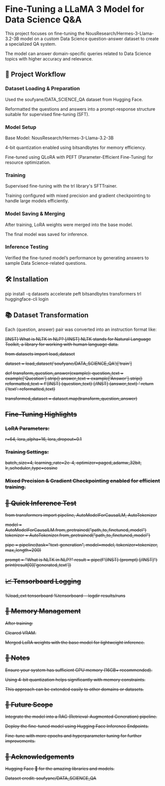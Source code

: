 # Fine-Tuning a LLaMA 3 Model for Data Science Q&A
This project focuses on fine-tuning the NousResearch/Hermes-3-Llama-3.2-3B model on a custom Data Science question-answer dataset to create a specialized QA system.

The model can answer domain-specific queries related to Data Science topics with higher accuracy and relevance.

## 🚀 Project Workflow
### Dataset Loading & Preparation

Used the soufyane/DATA_SCIENCE_QA dataset from Hugging Face.

Reformatted the questions and answers into a prompt-response structure suitable for supervised fine-tuning (SFT).

### Model Setup

Base Model: NousResearch/Hermes-3-Llama-3.2-3B

4-bit quantization enabled using bitsandbytes for memory efficiency.

Fine-tuned using QLoRA with PEFT (Parameter-Efficient Fine-Tuning) for resource optimization.

### Training

Supervised fine-tuning with the trl library's SFTTrainer.

Training configured with mixed precision and gradient checkpointing to handle large models efficiently.

### Model Saving & Merging

After training, LoRA weights were merged into the base model.

The final model was saved for inference.

### Inference Testing

Verified the fine-tuned model’s performance by generating answers to sample Data Science-related questions.

## 🛠️ Installation
pip install -q datasets accelerate peft bitsandbytes transformers trl
huggingface-cli login

## 📚 Dataset Transformation
Each (question, answer) pair was converted into an instruction format like:

<s>[INST] What is NLTK in NLP? [/INST] NLTK stands for Natural Language Toolkit, a library for working with human language data.

from datasets import load_dataset

dataset = load_dataset('soufyane/DATA_SCIENCE_QA')['train']

def transform_question_answer(example):
    question_text = example['Question'].strip()
    answer_text = example['Answer'].strip()
    reformatted_text = f'<s>[INST] {question_text} [/INST] {answer_text} </s>'
    return {'text': reformatted_text}

transformed_dataset = dataset.map(transform_question_answer)

## Fine-Tuning Highlights
### LoRA Parameters:

r=64, lora_alpha=16, lora_dropout=0.1

### Training Settings:

batch_size=4, learning_rate=2e-4, optimizer=paged_adamw_32bit, lr_scheduler_type=cosine

### Mixed Precision & Gradient Checkpointing enabled for efficient training.

## 🧪 Quick Inference Test

from transformers import pipeline, AutoModelForCausalLM, AutoTokenizer

model = AutoModelForCausalLM.from_pretrained("path_to_finetuned_model")
tokenizer = AutoTokenizer.from_pretrained("path_to_finetuned_model")

pipe = pipeline(task="text-generation", model=model, tokenizer=tokenizer, max_length=200)

prompt = "What is NLTK in NLP?"
result = pipe(f"<s>[INST] {prompt} [/INST]")
print(result[0]['generated_text'])

## 📈 Tensorboard Logging

%load_ext tensorboard
%tensorboard --logdir results/runs

## 🧹 Memory Management
After training:

Cleared VRAM.

Merged LoRA weights with the base model for lightweight inference.

## 📌 Notes
Ensure your system has sufficient GPU memory (16GB+ recommended).

Using 4-bit quantization helps significantly with memory constraints.

This approach can be extended easily to other domains or datasets.

## 📢 Future Scope
Integrate the model into a RAG (Retrieval-Augmented Generation) pipeline.

Deploy the fine-tuned model using Hugging Face Inference Endpoints.

Fine-tune with more epochs and hyperparameter tuning for further improvements.

## 🙌 Acknowledgements
Hugging Face 🤗 for the amazing libraries and models.

Dataset credit: soufyane/DATA_SCIENCE_QA




